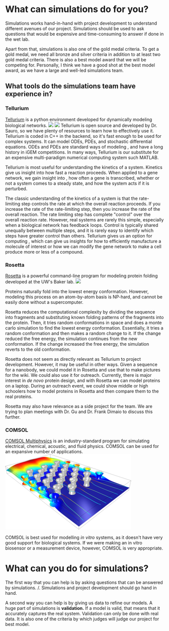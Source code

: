 # What can simulations do for you?
Simulations works hand-in-hand with project development to understand different avenues of our project. Simulations should be used to ask questions that would be expensive and time-consuming to answer if done in the wet lab. 

Apart from that, simulations is also one of the gold medal criteria. To get a gold medal, we need all bronze and silver criteria in addition to at least two gold medal criteria. There is also a best model award that we will be competing for. Personally, I think we have a good shot at the best model award, as we have a large and well-led simulations team.

## What tools do the simulations team have experience in?

### Tellurium
[Tellurium](https://tellurium.readthedocs.io/en/latest/index.html) is a python environment developed for dynamically modeling biological networks. 
![](/images/tellurium-example-1.png) ![](/images/tellurium-example-2.png)
Tellurium is open source and developed by Dr. Sauro, so we have plenty of resources to learn how to effectively use it. Tellurium is coded in C++ in the backend, so it's fast enough to be used for complex systems. It can model ODEs, PDEs, and stochastic differential equations. ODEs and PDEs are standard ways of modeling , and have a long history in iGEM competitions. In many ways, Tellurium is our substitute for an expensive multi-paradigm numerical computing system such MATLAB.

Tellurium is most useful for understanding the kinetics of a system. Kinetics give us insight into how fast a reaction proceeds. When applied to a gene network, we gain insight into , how often a gene is transcribed, whether or not a system comes to a steady state, and how the system acts if it is perturbed. 

The classic understanding of the kinetics of a system is that the rate-limiting step controls the rate at which the overall reaction proceeds. If you increase the rate of the rate-limiting step, then you increase the rate of the overall reaction. The rate limiting step has complete "control" over the overall reaction rate. However, real systems are rarely this simple, especially when a biological network has feedback loops. Control is typically shared unequally between multiple steps, and it is rarely easy to identify which steps have greater control than others. Tellurium gives us an option for computing , which can give us insights for how to efficiently manufacture a molecule of interest or how we can modify the gene network to make a cell produce more or less of a compound. 

### Rosetta
[Rosetta](https://www.rosettacommons.org/software) is a powerful command-line program for modeling protein folding developed at the UW's Baker lab.
![](https://upload.wikimedia.org/wikipedia/commons/2/2b/T0281-bakerprediction_overlay.png)

Proteins naturally fold into the lowest energy conformation. However, modeling this process on an atom-by-atom basis is NP-hard, and cannot be easily done without a supercomputer.

Rosetta reduces the computational complexity by dividing the sequence into fragments and substituting known folding patterns of the fragments into the protein. Then, it tries random conformations in space and does a monte carlo simulation to find the lowest energy conformation. Essentially, it tries a random conformation and then makes a random change to it. If the change reduced the free energy, the simulation continues from the new conformation. If the change increased the free energy, the simulation reverts to the old conformation.

Rosetta does not seem as directly relevant as Tellurium to project development. However, it may be useful in other ways. Given a sequence for a nanobody, we could model it in Rosetta and use that to make pictures for the wiki. We could also use it for outreach. Currently, there is major interest in *de novo* protein design, and with Rosetta we can model proteins on a laptop. During an outreach event, we could show middle or high schoolers how to model proteins in Rosetta and then compare them to the real proteins.

Rosetta may also have relevance as a side project for the team. We are trying to plan meetings with Dr. Gu and Dr. Frank Dimaio to discuss this further.


### COMSOL
[COMSOL Multiphysics](https://en.wikipedia.org/wiki/COMSOL_Multiphysics) is an industry-standard program for simulating electrical, chemical, acoustic, and fluid physics. COMSOL can be used for an expansive number of applications.  
![Comsol Biosensor](images/comsol-example.png "Comsol Biosensor")

COMSOL is best used for modelling *in vitro* systems, as it doesn't have very good support for biological systems. If we were making an in vitro biosensor or a measurement device, however, COMSOL is very appropriate.

# What can you do for simulations?
The first way that you can help is by asking questions that can be answered by simulations. /. Simulations and project development should go hand in hand. 

A second way you can help is by giving us data to refine our models. A huge part of simulations is **validation.** If a model is valid, that means that it accurately captures the real system. Validation can only be done with real data. It is also one of the criteria by which judges will judge our project for best model.